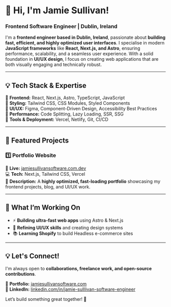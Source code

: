 # 🚀 Hi, I'm Jamie Sullivan!  
### **Frontend Software Engineer | Dublin, Ireland**  

I'm a **frontend engineer based in Dublin, Ireland**, passionate about **building fast, efficient, and highly optimized user interfaces**. I specialise in modern **JavaScript frameworks** like **React, Next.js, and Astro**, ensuring performance, scalability, and a seamless user experience. With a solid foundation in **UI/UX design**, I focus on creating web applications that are both visually engaging and technically robust.  

---

## 💡 Tech Stack & Expertise  
🔹 **Frontend:** React, Next.js, Astro, TypeScript, JavaScript  
🔹 **Styling:** Tailwind CSS, CSS Modules, Styled Components  
🔹 **UI/UX:** Figma, Component-Driven Design, Accessibility Best Practices  
🔹 **Performance:** Code Splitting, Lazy Loading, SSR, SSG  
🔹 **Tools & Deployment:** Vercel, Netlify, Git, CI/CD  

---

## 📌 Featured Projects  

### **1️⃣ Portfolio Website**  
🔗 **Live:** [jamiesullivansoftware.com.dev](https://jamiesullivansoftware.com)  
💻 **Tech:** Next.js, Tailwind CSS, Vercel  
📖 **Description:** A **highly optimized, fast-loading portfolio** showcasing my frontend projects, blog, and UI/UX work.  

---

## 🎯 What I’m Working On  
- ⚡ **Building ultra-fast web apps** using Astro & Next.js  
- 🎨 **Refining UI/UX skills** and creating design systems  
- 📚 **Learning Shopify** to build Headless e-commerce sites

---

## 💡 Let's Connect!  
I'm always open to **collaborations, freelance work, and open-source contributions**.  

📌 **Portfolio:** [jamiesullivansoftware.com](https://jamiesullivansoftware.com)  
📌 **LinkedIn:** [linkedin.com/in/jamie-sulllivan-software-engineer]([https://www.linkedin.com/in/jamie-sullivan-software-engineer])  

Let’s build something great together! 🚀

